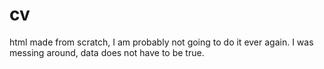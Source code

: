 # cv

html made from scratch, I am probably not going to do it ever again.
I was messing around, data does not have to be true.
